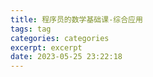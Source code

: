 ```yaml
---
title: 程序员的数学基础课-综合应用
tags: tag
categories: categories
excerpt: excerpt
date: 2023-05-25 23:22:18
---
```


